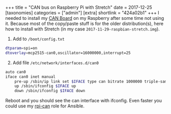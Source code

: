 +++
title = "CAN bus on Raspberry Pi with Stretch"
date = 2017-12-25
[taxonomies]
categories = ["admin"]
[extra]
shortlink = "424a02b1"
+++
I needed to install my
[CAN Board](http://skpang.co.uk/catalog/pican2-canbus-board-for-raspberry-pi-23-p-1475.html)
on my Raspberry after some time not using it.
Because most of the copy/paste stuff is for the older distribution(s), here how to install
with Stretch (in my case `2017-11-29-raspbian-stretch.img`).

1. Add to `/boot/config.txt`

```bash
dtparam=spi=on
dtoverlay=mcp2515-can0,oscillator=16000000,interrupt=25
```

2. Add file `/etc/network/interfaces.d/can0`

```bash
auto can0
iface can0 inet manual
    pre-up /sbin/ip link set $IFACE type can bitrate 1000000 triple-sampling on
    up /sbin/ifconfig $IFACE up
    down /sbin/ifconfig $IFACE down
```

Reboot and you should see the can interface with ifconfig. Even faster you could use my
[rpi-can](https://github.com/uwearzt/administration/tree/master/ansible/roles/rpi-can) role for Ansible.
